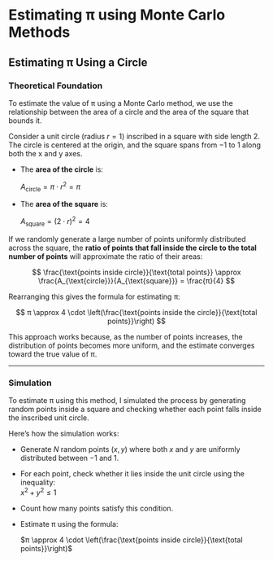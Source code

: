 # Estimating π using Monte Carlo Methods

## Estimating π Using a Circle

### Theoretical Foundation

To estimate the value of π using a Monte Carlo method, we use the relationship between the area of a circle and the area of the square that bounds it.

Consider a unit circle (radius $r = 1$) inscribed in a square with side length 2. The circle is centered at the origin, and the square spans from $-1$ to $1$ along both the x and y axes.

- The **area of the circle** is: 

  $A_{\text{circle}} = π \cdot r^2 = π$


- The **area of the square** is:  

  $A_{\text{square}} = (2 \cdot r)^2 = 4$

If we randomly generate a large number of points uniformly distributed across the square, the **ratio of points that fall inside the circle to the total number of points** will approximate the ratio of their areas:

$$
\frac{\text{points inside circle}}{\text{total points}} \approx \frac{A_{\text{circle}}}{A_{\text{square}}} = \frac{π}{4}
$$

Rearranging this gives the formula for estimating π:

$$
π \approx 4 \cdot \left(\frac{\text{points inside the circle}}{\text{total points}}\right)
$$

This approach works because, as the number of points increases, the distribution of points becomes more uniform, and the estimate converges toward the true value of π.

---

### Simulation

To estimate π using this method, I simulated the process by generating random points inside a square and checking whether each point falls inside the inscribed unit circle.

Here’s how the simulation works:

- Generate $N$ random points $(x, y)$ where both $x$ and $y$ are uniformly distributed between $-1$ and $1$.

- For each point, check whether it lies inside the unit circle using the inequality:  
  $x^2 + y^2 \leq 1$


- Count how many points satisfy this condition.

- Estimate π using the formula:


  $π \approx 4 \cdot \left(\frac{\text{points inside circle}}{\text{total points}}\right)$
